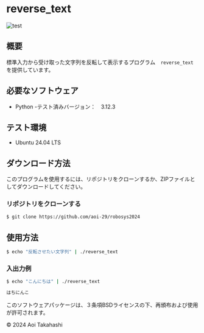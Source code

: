 # reverse_text
![test](https://github.com/aoi-29/robosys2024/actions/workflows/test.yml/badge.svg)

## 概要
標準入力から受け取った文字列を反転して表示するプログラム　`reverse_text` を提供しています。

## 必要なソフトウェア
- Python
  -テスト済みバージョン：　3.12.3

## テスト環境
- Ubuntu 24.04 LTS

## ダウンロード方法
このプログラムを使用するには、リポジトリをクローンするか、ZIPファイルとしてダウンロードしてください。

### リポジトリをクローンする
```bash
$ git clone https://github.com/aoi-29/robosys2024
```
## 使用方法
```bash
$ echo "反転させたい文字列" | ./reverse_text
```
### 入出力例
```bash
$ echo "こんにちは" | ./reverse_text
```
```bash
はちにんこ
```
このソフトウェアパッケージは、３条項BSDライセンスの下、再頒布および使用が許可されます。

© 2024 Aoi Takahashi
